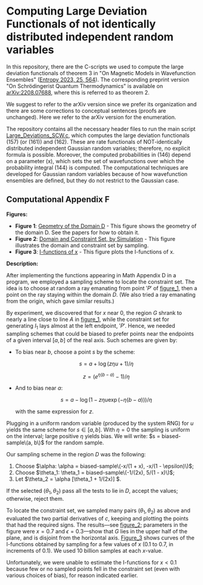 # Computing Large Deviation Functionals of not identically distributed independent random variables

In this repository, there are the C-scripts we used to compute the large deviation functionals of theorem 3 in "On Magnetic Models in Wavefunction Ensembles" ([Entropy 2023, 25, 564](https://www.mdpi.com/1099-4300/25/4/564)).
The corresponding preprint version "On Schrödingerist Quantum Thermodynamics" is available on [arXiv:2208.07688](http://arxiv.org/abs/2208.07688), where this is referred to as theorem 2.

We suggest to refer to the arXiv version since we prefer its organization and there are some corrections to conceptual sentences (proofs are unchanged).
Here we refer to the arXiv version for the enumeration.

The repository contains all the necessary header files to run the main script [Large_Deviations_SCW.c](Large_Deviations_SCW.c), which computes the large deviation functionals (157) (or (161)) and (162). These are rate functionals of NOT-identically distributed independent Gaussian random variables; therefore, no explicit formula is possible. Moreover, the computed probabilities in (146) depend on a parameter \(x\), which sets the set of wavefunctions over which the probability integral (144) is computed. The computational techniques are developed for Gaussian random variables because of how wavefunction ensembles are defined, but they do not restrict to the Gaussian case.


## Computational Appendix F

**Figures:**
- **Figure 1**: [Geometry of the Domain D](Figures/figure_1.png) - This figure shows the geometry of the domain D. See the papers for how to obtain it.
- **Figure 2**: [Domain and Constraint Set, by Simulation](Figures/figure_2.png) - This figure illustrates the domain and constraint set by sampling.
- **Figure 3**: [I-functions of x](Figures/figure_3.png) - This figure plots the I-functions of x.
 


**Description:**

After implementing the functions appearing in Math Appendix D in a program, we employed a sampling scheme to locate the constraint set. The idea is to choose at random a ray emanating from point $'P'$ of [figure_1](Figures/figure_1.png), then a point on the ray staying within the domain $D$. (We also tried a ray emanating from the origin, which gave similar results.)

By experiment, we discovered that for $x$ near $0$, the region $G$ shrank to nearly a line close to line $A$ in [figure_1](Figures/figure_1.png), while the constraint set for generating $I_1$ lays almost at the left endpoint, $'P'$. Hence, we needed sampling schemes that could be biased to prefer points near the endpoints of a given interval $[a, b]$ of the real axis. Such schemes are given by:

- To bias near $b$, choose a point $s$ by the scheme:
  
  $$s = a + \log(z \eta u + 1)/\eta$$
  
  $$z = (e^{\eta(b-a)} - 1)/\eta$$

- And to bias near $a$:

  $$s = a - \log(1 - z \eta u \exp(-\eta(b - a)))/\eta$$

  with the same expression for $z$.

Plugging in a uniform random variable (produced by the system RNG) for $u$ yields the same scheme for $s \in [a, b]$. With $\eta = 0$ the sampling is uniform on the interval; large positive $\eta$ yields bias. We will write: $s = biased-sample\(a, b\)$ for the random sample.

Our sampling scheme in the region $D$ was the following:

1. Choose $\alpha: \alpha = biased-sample\(-x/(1 + x), -x/(1 - \epsilon)\)$;
2. Choose $\theta_1: \theta_1 = biased-sample\(-1/(2x), 5/(1 - x)\)$;
3. Let $\theta_2 = \alpha [\theta_1 + 1/(2x)] $.

If the selected $(\theta_1, \theta_2)$ pass all the tests to lie in $D$, accept the values; otherwise, reject them.

To locate the constraint set, we sampled many pairs $(\theta_1, \theta_2)$ as above and evaluated the two partial derivatives of $c$, keeping and plotting the points that had the required signs. The results—see [figure_2](Figures/figure_2.png); parameters in the figure were $x = 0.7$ and $\epsilon = 0.3$—show that $G$ lies in the upper half of the plane, and is disjoint from the horizontal axis. [Figure_3](Figures/figure_1.png) shows curves of the I-functions obtained by sampling for a few values of $x$ ($0.1$ to $0.7$, in increments of $0.1$). We used $10$ billion samples at each $x$-value.

Unfortunately, we were unable to estimate the I-functions for $x < 0.1$ because few or no sampled points fell in the constraint set (even with various choices of bias), for reason indicated earlier.
